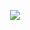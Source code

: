 
<p align="center">
  <img src="https://github-readme-stats.vercel.app/api/?username=epcz&title_color=56A5E9&text_color=BABABA&show_icons=true&bg_color=00000000&hide_border=true&icon_color=56A5E9&hide_title=true&count_private=true" />
</p>

